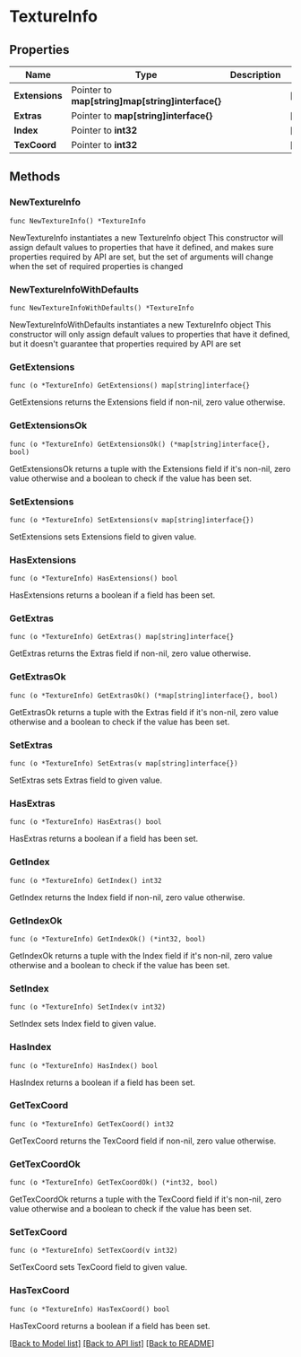 # TextureInfo

## Properties

Name | Type | Description | Notes
------------ | ------------- | ------------- | -------------
**Extensions** | Pointer to **map[string]map[string]interface{}** |  | [optional] 
**Extras** | Pointer to **map[string]interface{}** |  | [optional] 
**Index** | Pointer to **int32** |  | [optional] 
**TexCoord** | Pointer to **int32** |  | [optional] 

## Methods

### NewTextureInfo

`func NewTextureInfo() *TextureInfo`

NewTextureInfo instantiates a new TextureInfo object
This constructor will assign default values to properties that have it defined,
and makes sure properties required by API are set, but the set of arguments
will change when the set of required properties is changed

### NewTextureInfoWithDefaults

`func NewTextureInfoWithDefaults() *TextureInfo`

NewTextureInfoWithDefaults instantiates a new TextureInfo object
This constructor will only assign default values to properties that have it defined,
but it doesn't guarantee that properties required by API are set

### GetExtensions

`func (o *TextureInfo) GetExtensions() map[string]interface{}`

GetExtensions returns the Extensions field if non-nil, zero value otherwise.

### GetExtensionsOk

`func (o *TextureInfo) GetExtensionsOk() (*map[string]interface{}, bool)`

GetExtensionsOk returns a tuple with the Extensions field if it's non-nil, zero value otherwise
and a boolean to check if the value has been set.

### SetExtensions

`func (o *TextureInfo) SetExtensions(v map[string]interface{})`

SetExtensions sets Extensions field to given value.

### HasExtensions

`func (o *TextureInfo) HasExtensions() bool`

HasExtensions returns a boolean if a field has been set.

### GetExtras

`func (o *TextureInfo) GetExtras() map[string]interface{}`

GetExtras returns the Extras field if non-nil, zero value otherwise.

### GetExtrasOk

`func (o *TextureInfo) GetExtrasOk() (*map[string]interface{}, bool)`

GetExtrasOk returns a tuple with the Extras field if it's non-nil, zero value otherwise
and a boolean to check if the value has been set.

### SetExtras

`func (o *TextureInfo) SetExtras(v map[string]interface{})`

SetExtras sets Extras field to given value.

### HasExtras

`func (o *TextureInfo) HasExtras() bool`

HasExtras returns a boolean if a field has been set.

### GetIndex

`func (o *TextureInfo) GetIndex() int32`

GetIndex returns the Index field if non-nil, zero value otherwise.

### GetIndexOk

`func (o *TextureInfo) GetIndexOk() (*int32, bool)`

GetIndexOk returns a tuple with the Index field if it's non-nil, zero value otherwise
and a boolean to check if the value has been set.

### SetIndex

`func (o *TextureInfo) SetIndex(v int32)`

SetIndex sets Index field to given value.

### HasIndex

`func (o *TextureInfo) HasIndex() bool`

HasIndex returns a boolean if a field has been set.

### GetTexCoord

`func (o *TextureInfo) GetTexCoord() int32`

GetTexCoord returns the TexCoord field if non-nil, zero value otherwise.

### GetTexCoordOk

`func (o *TextureInfo) GetTexCoordOk() (*int32, bool)`

GetTexCoordOk returns a tuple with the TexCoord field if it's non-nil, zero value otherwise
and a boolean to check if the value has been set.

### SetTexCoord

`func (o *TextureInfo) SetTexCoord(v int32)`

SetTexCoord sets TexCoord field to given value.

### HasTexCoord

`func (o *TextureInfo) HasTexCoord() bool`

HasTexCoord returns a boolean if a field has been set.


[[Back to Model list]](../README.md#documentation-for-models) [[Back to API list]](../README.md#documentation-for-api-endpoints) [[Back to README]](../README.md)


